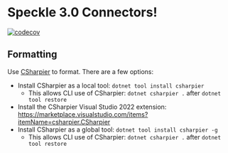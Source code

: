 # Speckle 3.0 Connectors!
[![codecov](https://codecov.io/gh/specklesystems/speckle-sharp-connectors/graph/badge.svg?token=eMhI4M8umi)](https://codecov.io/gh/specklesystems/speckle-sharp-connectors)

## Formatting

Use [CSharpier](https://github.com/belav/csharpier) to format.  There are a few options:
- Install CSharpier as a local tool: `dotnet tool install csharpier`
    - This allows CLI use of CSharpier: `dotnet csharpier .` after `dotnet tool restore`
- Install the CSharpier Visual Studio 2022 extension: https://marketplace.visualstudio.com/items?itemName=csharpier.CSharpier
- Install CSharpier as a global tool: `dotnet tool install csharpier -g`
    - This allows CLI use of CSharpier: `dotnet csharpier .` after `dotnet tool restore`
